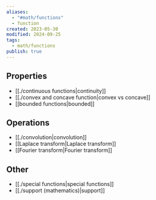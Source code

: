 ```yaml
---
aliases:
  - "#math/functions"
  - function
created: 2023-05-30
modified: 2024-09-25
tags:
  - math/functions
publish: true
---
```

## Properties
- [[./continuous functions|continuity]]
- [[./convex and concave function|convex vs concave]]
- [[bounded functions|bounded]]
## Operations
- [[./convolution|convolution]]
- [[Laplace transform|Laplace transform]]
- [[Fourier transform|Fourier transform]]

## Other
- [[./special functions|special functions]]
- [[./support (mathematics)|support]]